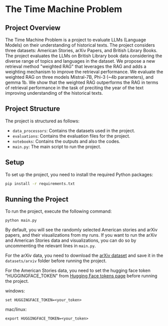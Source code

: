# The Time Machine Problem

## Project Overview
The Time Machine Problem is a project to evaluate LLMs (Language Models) on their understanding of historical texts. The project considers three datasets: American Stories, arXiv Papers, and British Library Books. The project evaluates the LLMs on British Library book data considering the diverse range of topics and languages in the dataset. We propose a new retrieval method "weighted RAG" that leverages the RAG and adds a weighting mechanism to improve the retrieval performance. We evaluate the weighted RAG on three models Mistral-7B, Phi-3 (~4b parameters), and gemma 1b. We show that the weighted RAG outperforms the RAG in terms of retrieval performance in the task of preciting the year of the text improving understanding of the historical texts.


## Project Structure
The project is structured as follows:
- `data_processors`: Contains the datasets used in the project.
- `evaluations`: Contains the evaluation files for the project.
- `notebooks`: Contains the outputs and also the codes.
- `main.py`: The main script to run the project.

## Setup
To set up the project, you need to install the required Python packages:
```bash
pip install -r requirements.txt
```
## Running the Project
To run the project, execute the following command:
```
python main.py
``` 

By default, you will see the randomly selected American stories and arXiv papers, and their visualizations from my runs. If you want to run the arXiv and American Stories data and visualizations, you can do so by uncommenting the relevant lines in `main.py`.

For the arXiv data, you need to download the [arXiv dataset](https://www.kaggle.com/datasets/Cornell-University/arxiv/data) and save it in the `datasets/arxiv` folder before running the project.

For the American Stories data, you need to set the hugging face token "HUGGINGFACE_TOKEN" from [Hugging Face tokens page](https://huggingface.co/settings/tokens) before running the project.

windows:
```
set HUGGINGFACE_TOKEN=<your_token>
```

mac/linux:
```
export HUGGINGFACE_TOKEN=<your_token>
```
